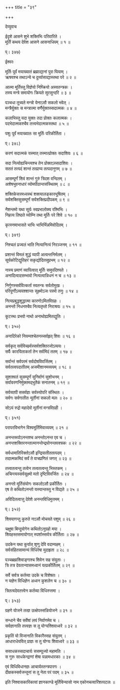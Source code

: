 +++
title = "३९"

+++
  
  
देव्युवाच   
  
  
ईदृशे आसने शुभे शक्तिभिः परिवारिते ।  
मूर्तिं कथय देवेश आसने आसनाधिपम् ॥ १ ॥  
  
प्। ३४७)  
  
ईश्वरः   
  
  
मूर्तिः पूर्वं मयाख्यातं ब्रह्माद्यानां पुरा घियाम् ।  
ऋषयश्च तथाऽन्ये च दुर्व्यासाद्यास्तथा परे ॥ २ ॥  
  
आत्मा मूर्तिस्तु विज्ञेयो निष्क्रियो अस्वतन्त्रकः ।  
तस्य मन्त्रे समायोगः क्रियते सुरसुन्दरि ॥ ३ ॥  
  
पञ्चधा तूच्यते मन्त्रो येनाऽसौ सकलो भवेत् ।  
मन्त्रैर्युक्तः स मन्त्रात्मा वर्णैर्युक्तस्सदात्मकः ॥ ४ ॥  
  
कलाभिस्तु यदा युक्तः तदा प्रोक्तः कलात्मकः ।  
पदभेदात्मकश्चैव तत्त्वभेदात्मकस्तथा ॥ ५ ॥  
  
पशुः पूर्वं मयाख्यातः सा मूर्तिः परिकीर्तिता ।  
  
प्। ३४८)  
  
करणं सदात्मकं यस्मात् तस्मात्प्रोक्तः सदाशिवः ॥ ६ ॥  
  
सदा नित्योह्यचिन्त्यश्च तेन प्रोक्तऽस्सदाशिवः ।  
सततं तत्पदं शान्तं तत्प्राप्य तत्पदानुगम् ॥ ७ ॥  
  
आसम्पूर्णं शिवं शान्तं गुरुं त्रिदश वन्दितम् ।  
अशेषभुवनाधारं व्योमपीठान्तसंस्थितम् ॥ ८ ॥  
  
शक्तिकेसरमध्यस्थं शक्त्यालङ्कारभूषितम् ।  
सर्वशक्तिसुसम्पूर्णं सर्वशक्तिप्रदीपकम् ॥ ९ ॥  
  
नैशन्तमो यथा सूर्यः स्वप्रभालोक्य रश्मिभिः ।  
निहत्य तिष्ठते व्योम्नि तथा मूर्तिः परे शिवे ॥ १० ॥  
  
कृत्स्नमाभासते भाभिः भाभिर्भिन्नमिवोदितम् ।  
  
प्। ३४९)  
  
निश्चलं प्रज्वलं भाति नित्यानित्यं निरञ्जनम् ॥ ११ ॥  
  
प्रशान्तं विमलं शुद्धं व्यापी अत्यन्तनिर्मलम् ।  
सूर्यकोटिद्युतिहरं सकृद्योदितसुप्रभम् ॥ १२ ॥  
  
नास्य प्रमाणं व्यापित्वात् मूर्तिः समुपदिश्यते ।  
अनादित्वादसम्भावो नित्यत्वान्निधनं न च ॥ १३ ॥  
  
निर्गुणस्सर्ववित्कर्ता स्वतन्त्रः सर्वतोमुखः ।  
परिपूर्णोऽव्ययश्शान्तः सूक्ष्मोऽजः परमो तनुः ॥ १४ ॥  
  
नित्यप्रबुद्धशुद्धात्मा कारणोऽमितविग्रहः ।  
अनन्तो निधनश्चैव नित्यतृप्तो निराश्रयः ॥ १५ ॥  
  
कूटस्थः प्रभवो नाथो अनाथोह्यमितद्युतिः ।  
  
प्। ३५०)  
  
अनादिरेको नियम्यश्चेतनस्सर्वहृत् शिवः ॥ १६ ॥  
  
सर्वकृत् सर्वविच्छर्वस्सर्वशक्तिरजोऽव्ययः ।  
सर्वैः कारयिताकर्ता तेन सर्वमिदं ततम् ॥ १७ ॥  
  
सर्वान्तं सर्वपरमं सर्वदोषविवर्जितम् ।  
सर्वतत्वपदातीतम् अजमीशानमव्ययम् ॥ १८ ॥  
  
सुशाश्वतं सुसम्पूर्णं सुनिर्वाणं सुशोभनम् ।  
सर्वावरणनिर्मुक्तमद्भुतैकं सनातनम् ॥ १९ ॥  
  
सर्वव्यापी ससर्वज्ञः सर्वस्योपरि संस्थितः ।  
सर्वगः सर्वगातीतः मूर्तीनां सकलो मलः ॥ २० ॥  
  
सोऽयं रुद्रो महादेवो मूर्तीनां मन्त्रविग्रही ।  
  
प्। ३५१)  
  
परापरविभागेन विश्वमूर्तिमिवाव्ययम् ॥ २१ ॥  
  
अनन्तरूपोऽनन्तश्च अनन्तोऽनन्त एव च ।  
अनन्तशक्तिरनन्तात्मानन्तेन्द्र्योनन्तवक्त्रकः ॥ २२ ॥  
  
सर्वधामातिरिक्तोऽसौ इन्द्रियातीततत्पदम् ।  
तदात्मकमिदं सर्वं ते वाचप्रणितं जगत् ॥ २३ ॥  
  
तत्त्वतत्वन्तु तत्वेन तत्वतत्वन्तु भिस्तकम् ।  
अचिन्त्यस्सर्वसूक्ष्मो मतो दृष्टिविवर्जितः ॥ २४ ॥  
  
अनन्तो मूर्तिसंयोगः सकलोऽसौ प्रकीर्तितः ।  
एष ते कथितोऽनन्तो यस्यान्तस्तु न विद्यते ॥ २५ ॥  
  
अविदितत्वात्तु देवेशे अनन्तविधिमुत्तमम् ।  
  
प्। ३५२)  
  
शिवयागन्तु कुरुते नाऽसौ मोचयते पशुम् ॥ २६ ॥  
  
चक्षुषा बिन्दुयोगेन कथितोऽनुग्रहो मया ।  
शिवहस्तसमायोगात् स्पर्शास्सर्वत्र कीर्तिताः ॥ २७ ॥  
  
उदकेन यथा कुर्यात् शृणु देवि वदाम्यहम् ।  
सर्वसंहितसामान्यं विधिरेषा मुदाहृता ॥ २८ ॥  
  
पञ्चब्रह्मशिवाङ्गाश्च शिवेन सह संयुताः ।  
त्रि तत्र देवतान्यासमध्वानं यत्प्रकीर्तितम् ॥ २९ ॥  
  
सर्वे सर्वत्र कर्तव्या उदके च विशेषतः ।  
न यज्ञेन विधिज्ञेन अध्वन कुशलेन च ॥ ३० ॥  
  
त्रितत्वदेवतत्त्वेन कर्तव्या विधिरुत्तमा ।  
  
प्। ३५३)  
  
ग्रहणे योजने तत्ज्ञ उत्क्षेपस्सन्नियोजने ॥ ३१ ॥  
  
सन्धाने चैव सर्वेषां लयं निर्वाणमेव च ।  
सर्वज्ञानाति तत्त्वज्ञः स तु योग्यश्शिवाध्वरे ॥ ३२ ॥  
  
प्रकृतिं यो विजानाति विकारैस्सह संयुतम् ।  
आधाराधेयवित् प्राज्ञः स तु योग्यः शिवाध्वरे ॥ ३३ ॥  
  
ससाधकस्सदाचार्यः ससम्पूज्यो महामतिः ।  
स गुरुः साधकेन्द्राणां शेषा यन्नामधारकाः ॥ ३४ ॥  
  
एवं विधिविधानज्ञः आचार्यस्तन्त्रपारगः ।  
दीक्षकस्सर्वजन्तूनां स तु नेता परं पदम् ॥ ३५ ॥  
  
  
इति निश्वासकारिकायां ज्ञानकाण्डे मूर्तिविन्यासो नाम एकोनचत्वारिंशत्पटलः ॥   
